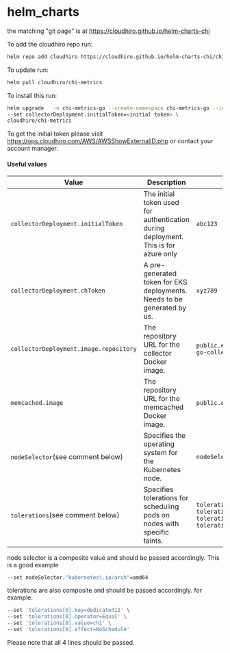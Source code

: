 # helm_charts

the matching "git page" is at https://cloudhiro.github.io/helm-charts-chi

To add the cloudhiro repo run:
```bash
helm repo add cloudhiro https://cloudhiro.github.io/helm-charts-chi/chi-metrics
```

To update run:
```bash
helm pull cloudhiro/chi-metrics   
```

To install this run:  
```bash
helm upgrade   -n chi-metrics-go --create-namespace chi-metrics-go --install \ 
--set collectorDeployment.initialToken=<initial token> \
cloudhiro/chi-metrics

```
To get the initial token please visit https://ops.cloudhiro.com/AWS/AWSShowExternalID.php or contact your account manager.

#### Useful values

| **Value**                          | **Description**                                                                 | **Example**                                   |
|------------------------------------|---------------------------------------------------------------------------------|-----------------------------------------------|
| `collectorDeployment.initialToken` | The initial token used for authentication during deployment. This is for azure only                  | `abc123`                                      |
| `collectorDeployment.chToken`      | A pre-generated token for EKS deployments. Needs to be generated by us.                                     | `xyz789`                                      |
| `collectorDeployment.image.repository` | The repository URL for the collector Docker image.                            | `public.ecr.aws/f3u3y6v0/k8s-contoller-go-collector:0.8` |
| `memcached.image`                  | The repository URL for the memcached Docker image.                             | `public.ecr.aws/f3u3y6v0/k8s-memcache:0.8`    |
| `nodeSelector`(see comment below)  | Specifies the operating system for the Kubernetes node.                        | `nodeSelector."kubernetes\.io/arch"=amd64`                                     |
| `tolerations`(see comment below)                     | Specifies tolerations for scheduling pods on nodes with specific taints.       | `tolerations[0].key=dedicated11, tolerations[0].operator=Equal, tolerations[0].value=chi, tolerations[0].effect=NoSchedule` |

node selector is a composite value and should be passed accordingly. This is a good example 
```bash
--set nodeSelector."kubernetes\.io/arch"=amd64
```  
tolerations are also composite and should be passed accordingly. for example:
```bash
--set 'tolerations[0].key=dedicated11' \
--set 'tolerations[0].operator=Equal' \
--set 'tolerations[0].value=chi' \
--set 'tolerations[0].effect=NoSchedule'
```
Please note that all 4 lines should be passed.

